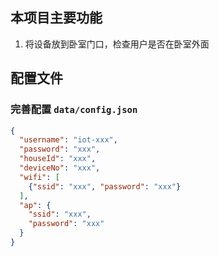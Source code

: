 
## 本项目主要功能

1. 将设备放到卧室门口，检查用户是否在卧室外面

## 配置文件

### 完善配置 `data/config.json`

``` json
{
  "username": "iot-xxx",
  "password": "xxx",
  "houseId": "xxx",
  "deviceNo": "xxx",
  "wifi": [
    {"ssid": "xxx", "password": "xxx"}
  ],
  "ap": {
    "ssid": "xxx",
    "password": "xxx"
  }
}
```